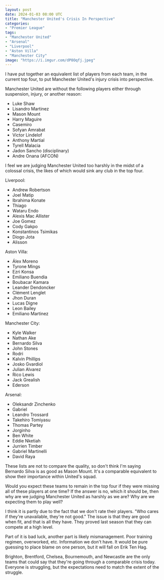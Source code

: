 ```yaml
---
layout: post
date: 2024-01-03 08:00 UTC
title: "Manchester United's Crisis In Perspective"
categories:
- "Premier League"
tags:
- "Manchester United"
- "Arsenal"
- "Liverpool"
- "Aston Villa"
- "Manchester City"
image: "https://i.imgur.com/dP8Oqfj.jpeg"
---
```


I have put together an equivalent list of players from each team, in the current top four, to put Manchester United's injury crisis into perspective.

<!---more--->

Manchester United are without the following players either through suspension, injury, or another reason:

- Luke Shaw
- Lisandro Martinez
- Mason Mount
- Harry Maguire
- Casemiro
- Sofyan Amrabat
- Victor Lindelof
- Anthony Martial
- Tyrell Malacia
- Jadon Sancho (disciplinary)
- Andre Onana (AFCON)

I feel we are judging Manchester United too harshly in the midst of a colossal crisis, the likes of which would sink any club in the top four.

Liverpool:

- Andrew Robertson
- Joel Matip
- Ibrahima Konate
- Thiago
- Wataru Endo
- Alexis Mac Allister
- Joe Gomez
- Cody Gakpo
- Konstantinos Tsimikas
- Diogo Jota
- Alisson

Aston Villa:

- Álex Moreno
- Tyrone Mings
- Ezri Konsa
- Emiliano Buendia
- Boubacar Kamara
- Leander Dendoncker
- Clément Lenglet
- Jhon Duran
- Lucas Digne
- Leon Bailey
- Emiliano Martinez

Manchester City:

- Kyle Walker
- Nathan Ake
- Bernardo Silva
- John Stones
- Rodri
- Kalvin Phillips
- Josko Gvardiol
- Julian Alvarez
- Rico Lewis
- Jack Grealish
- Ederson

Arsenal:

- Oleksandr Zinchenko
- Gabriel
- Leandro Trossard
- Takehiro Tomiyasu
- Thomas Partey
- Jorginho
- Ben White
- Eddie Nketiah
- Jurrien Timber
- Gabriel Martinelli
- David Raya

These lists are not to compare the quality, so don't think I'm saying Bernardo Silva is as good as Mason Mount. It's a comparable equivalent to show their importance within United's squad.

Would you expect these teams to remain in the top four if they were missing all of these players at one time? If the answer is no, which it should be, then why are we judging Manchester United as harshly as we are? Why are we expecting them to play well?

I think it is partly due to the fact that we don't rate their players. "Who cares if they're unavailable, they're not good." The issue is that they are good when fit, and that is all they have. They proved last season that they can compete at a high level.

Part of it is bad luck, another part is likely mismanagement. Poor training regimen, overworked, etc. Information we don't have. It would be pure guessing to place blame on one person, but it will fall on Erik Ten Hag.

Brighton, Brentford, Chelsea, Bournemouth, and Newcastle are the only teams that could say that they're going through a comparable crisis today. Everyone is struggling, but the expectations need to match the extent of the struggle.